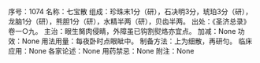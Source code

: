 序号：1074
名称：七宝散
组成：珍珠末1分（研），石决明3分，琥珀3分（研），龙脑1分（研），熊胆1分（研），水精半两（研），贝齿半两。
出处：《圣济总录》卷一○九。
主治：眼生胬肉侵睛，外障虽已钩割熨烙亦宜点。
加减：None
功效：None
用法用量：每夜卧时点眼眦中。
制备方法：上为细散，再研匀。
临床应用：None
各家论述：None
用药禁忌：None
附注：None
